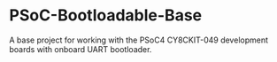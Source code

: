 # PSoC-Bootloadable-Base
A base project for working with the PSoC4 CY8CKIT-049 development boards with onboard UART bootloader.
